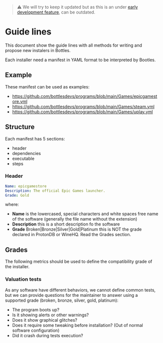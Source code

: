 > ⚠️ We will try to keep it updated but as this is an under [early development feature](https://usebottles.com/blog/release-2021.7.28/#what-are-installers), can be outdated.

# Guide lines
This document show the guide lines with all methods for writing and propose new instalers in Bottles.

Each installer need a manifest in YAML format to be interpreted by Bootles.

## Example
These manifest can be used as examples:
- https://github.com/bottlesdevs/programs/blob/main/Games/epicgamestore.yml
- https://github.com/bottlesdevs/programs/blob/main/Games/steam.yml
- https://github.com/bottlesdevs/programs/blob/main/Games/uplay.yml

## Structure
Each manifest has 5 sections:
- header
- dependencies
- executable
- steps

### Header
```yaml
Name: epicgamestore
Description: The official Epic Games launcher.
Grade: Gold
```
where:
- **Name** is the lowercased, special characters and white spaces free name of the software (generally the file name without the extension)
- **Description** this is a short description fo the software
- **Grade** Broken|Bronze|Silver|Gold|Platinum this is NOT the grade declared in ProtonDB or WineHQ. Read the Grades section.

## Grades
The following metrics should be used to define the compatibility grade of the installer.

### Valuation tests
As any software have different behaviors, we cannot define common tests, but we can provide questions for the maintainer to answer using a supported grade (broken, bronze, silver, gold, platinum):
- The program boots up?
- Is it showing alerts or other warnings?
- Does it show graphical glitches?
- Does it require some tweaking before installation? (Out of normal software configuration)
- Did it crash during tests execution?


